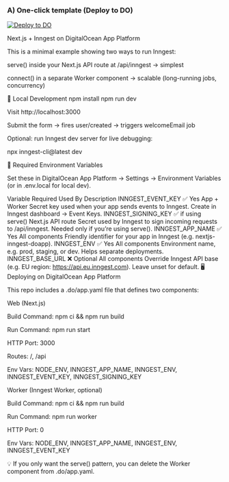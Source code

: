 
### A) One-click template (Deploy to DO)

[![Deploy to DO](https://www.deploytodo.com/do-btn-blue.svg)](
https://cloud.digitalocean.com/apps/new?repo=https://github.com/zasghar26/Inngest-sampleApp/tree/main=.do/app.yaml
)

Next.js + Inngest on DigitalOcean App Platform

This is a minimal example showing two ways to run Inngest:

serve() inside your Next.js API route at /api/inngest → simplest

connect() in a separate Worker component → scalable (long-running jobs, concurrency)

🚀 Local Development
npm install
npm run dev


Visit http://localhost:3000

Submit the form → fires user/created → triggers welcomeEmail job

Optional: run Inngest dev server for live debugging:

npx inngest-cli@latest dev

🔑 Required Environment Variables

Set these in DigitalOcean App Platform → Settings → Environment Variables (or in .env.local for local dev).

Variable	Required	Used By	Description
INNGEST_EVENT_KEY	✅ Yes	App + Worker	Secret key used when your app sends events to Inngest. Create in Inngest dashboard → Event Keys.
INNGEST_SIGNING_KEY	✅ if using serve()	Next.js API route	Secret used by Inngest to sign incoming requests to /api/inngest. Needed only if you’re using serve().
INNGEST_APP_NAME	✅ Yes	All components	Friendly identifier for your app in Inngest (e.g. nextjs-inngest-doapp).
INNGEST_ENV	✅ Yes	All components	Environment name, e.g. prod, staging, or dev. Helps separate deployments.
INNGEST_BASE_URL	❌ Optional	All components	Override Inngest API base (e.g. EU region: https://api.eu.inngest.com). Leave unset for default.
🖥️ Deploying on DigitalOcean App Platform

This repo includes a .do/app.yaml file that defines two components:

Web (Next.js)

Build Command: npm ci && npm run build

Run Command: npm run start

HTTP Port: 3000

Routes: /, /api

Env Vars: NODE_ENV, INNGEST_APP_NAME, INNGEST_ENV, INNGEST_EVENT_KEY, INNGEST_SIGNING_KEY

Worker (Inngest Worker, optional)

Build Command: npm ci && npm run build

Run Command: npm run worker

HTTP Port: 0

Env Vars: NODE_ENV, INNGEST_APP_NAME, INNGEST_ENV, INNGEST_EVENT_KEY

💡 If you only want the serve() pattern, you can delete the Worker component from .do/app.yaml.
